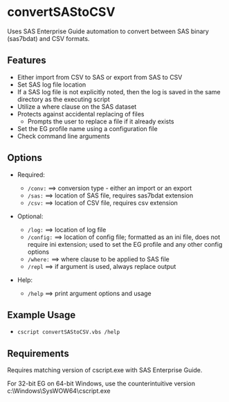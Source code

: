 # convertSAStoCSV
Uses SAS Enterprise Guide automation to convert between SAS binary (sas7bdat) and CSV formats.

## Features
* Either import from CSV to SAS or export from SAS to CSV
* Set SAS log file location
* If a SAS log file is not explicitly noted, then the log is saved in the same directory as the executing script
* Utilize a where clause on the SAS dataset
* Protects against accidental replacing of files
  * Prompts the user to replace a file if it already exists
* Set the EG profile name using a configuration file
* Check command line arguments

## Options
* Required:
  * `/conv:`    ==> conversion type - either an import or an export
  * `/sas:`     ==> location of SAS file, requires sas7bdat extension
  * `/csv:`     ==> location of CSV file, requires csv extension

* Optional:
  * `/log:`     ==> location of log file
  * `/config:`  ==> location of config file; formatted as an ini file, does not require ini extension; used to set the EG profile and any other config options
  * `/where:`   ==> where clause to be applied to SAS file
  * `/repl`     ==> if argument is used, always replace output

* Help:
  * `/help`		  ==> print argument options and usage

## Example Usage
  * `cscript convertSAStoCSV.vbs /help`

## Requirements
Requires matching version of cscript.exe with SAS Enterprise Guide.

For 32-bit EG on 64-bit Windows, use the counterintuitive version c:\Windows\SysWOW64\cscript.exe

